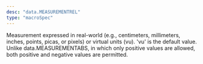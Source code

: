 ```yaml
---
desc: "data.MEASUREMENTREL"
type: "macroSpec"
---
```


Measurement expressed in real-world (e.g., centimeters, millimeters, inches, points,
picas, or pixels) or virtual units (vu). 'vu' is the default value. Unlike
data.MEASUREMENTABS, in which only positive values are allowed, both positive and
negative
values are permitted.